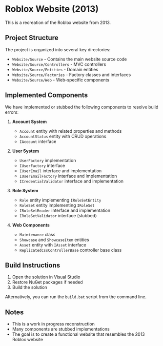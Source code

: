 # Roblox Website (2013)

This is a recreation of the Roblox website from 2013.

## Project Structure

The project is organized into several key directories:

- `Website/Source` - Contains the main website source code
- `Website/Source/Controllers` - MVC controllers
- `Website/Source/Entities` - Domain entities
- `Website/Source/Factories` - Factory classes and interfaces
- `Website/Source/Web` - Web-specific components

## Implemented Components

We have implemented or stubbed the following components to resolve build errors:

1. **Account System**
   - `Account` entity with related properties and methods
   - `AccountStatus` entity with CRUD operations
   - `IAccount` interface

2. **User System**
   - `UserFactory` implementation
   - `IUserFactory` interface
   - `IUserEmail` interface and implementation
   - `IUserEmailFactory` interface and implementation
   - `ICredentialValidator` interface and implementation

3. **Role System**
   - `Role` entity implementing `IRoleSetEntity`
   - `RoleSet` entity implementing `IRoleSet`
   - `IRoleSetReader` interface and implementation
   - `IRoleSetValidator` interface (stubbed)

4. **Web Components**
   - `Maintenance` class
   - `Showcase` and `ShowcaseItem` entities
   - `Asset` entity with `IAsset` interface
   - `ReplicatedCssControllerBase` controller base class

## Build Instructions

1. Open the solution in Visual Studio
2. Restore NuGet packages if needed
3. Build the solution

Alternatively, you can run the `build.bat` script from the command line.

## Notes

- This is a work in progress reconstruction
- Many components are stubbed implementations
- The goal is to create a functional website that resembles the 2013 Roblox website
